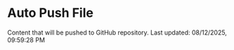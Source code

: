 # Auto Push File

Content that will be pushed to GitHub repository.
Last updated: 08/12/2025, 09:59:28 PM